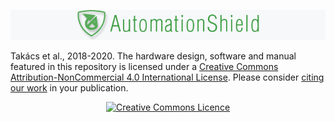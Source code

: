 ![](fig/AS_Footer.gif)

Takács et al., 2018-2020. The hardware design, software and manual featured in this repository is licensed under a <a rel="license" href="http://creativecommons.org/licenses/by-nc/4.0/">Creative Commons Attribution-NonCommercial 4.0 International License</a>. Please consider [citing our work](https://github.com/gergelytakacs/AutomationShield/wiki/Publications) in your publication.
<a rel="license" href="http://creativecommons.org/licenses/by-nc/4.0/"><p align="center"><img alt="Creative Commons Licence" style="border-width:0" src="https://i.creativecommons.org/l/by-nc/4.0/88x31.png" /></a><br /></p>

